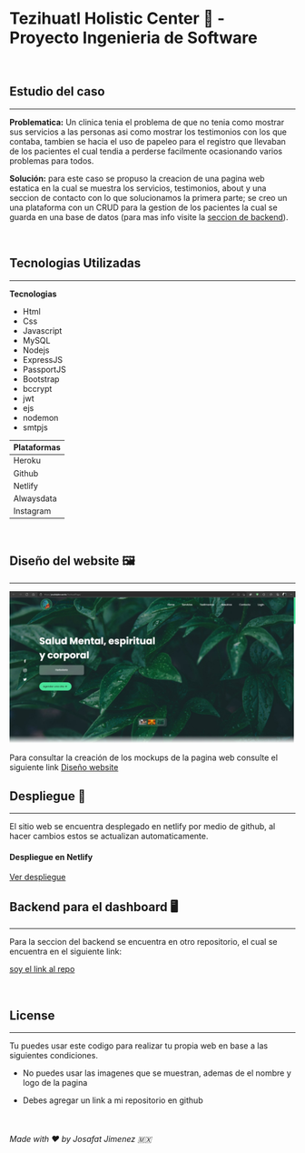 # Tezihuatl Holistic Center :hospital: - Proyecto Ingenieria de Software
<br>

## Estudio del caso
---
**Problematica:** Un clinica tenia el problema de que no tenia como mostrar sus servicios a las personas asi como mostrar los testimonios con los que contaba, tambien se hacia el uso de papeleo para el registro que llevaban de los pacientes el cual tendia a perderse facilmente ocasionando varios problemas para todos.

**Solución:**  para este caso se propuso la creacion de una pagina web estatica en la cual se muestra los servicios, testimonios, about y una seccion de contacto con lo que solucionamos la primera parte; se creo un una plataforma con un CRUD para la gestion de los pacientes la cual se guarda en una base de datos (para mas info visite la [seccion de backend](https://github.com/JosafatJimenezB/tezihuatl_backend)).

<br>

## Tecnologias Utilizadas
---

**Tecnologias**
- Html        
- Css          
- Javascript            
- MySQL       
- Nodejs      
- ExpressJS   
- PassportJS  
- Bootstrap   
- bccrypt     
- jwt         
- ejs          
- nodemon     
- smtpjs      

| Plataformas |
| ----------- |
|  Heroku     |
|  Github     |
|  Netlify    |
|  Alwaysdata |
|  Instagram  |


<br>

## Diseño del website :framed_picture:
---
![vista previa](./Views/view.jpg)

Para consultar la creación de los mockups de la pagina web consulte el siguiente link [Diseño website](./Views/tezihuatl%20UI%20Definitiva.pdf)

## Despliegue :rocket:

---

El sitio web se encuentra desplegado en netlify por medio de github, al hacer cambios estos se actualizan automaticamente.

#### Despliegue en Netlify

[Ver despliegue](https://admirable-basbousa-5b8685.netlify.app/#)
## Backend para el dashboard :desktop_computer:

---

Para la seccion del backend se encuentra en otro repositorio, el cual se encuentra en el siguiente link:

[soy el link al repo](https://github.com/JosafatJimenezB/Tezihuatl_Backend)

<br>

## License

---

Tu puedes usar este codigo para realizar tu propia web en base a las siguientes condiciones.

- No puedes usar las imagenes que se muestran, ademas de el nombre y logo de la pagina

- Debes agregar un link a mi repositorio en github

<br>

###### Made with :heart: by Josafat Jimenez :mexico:

